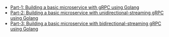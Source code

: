 - [Part-1: Building a basic microservice with gRPC using Golang](https://toransahu.github.io/blogs/grpc-eg-go/1/)
- [Part-2: Building a basic microservice with unidirectional-streaming gRPC using Golang](https://toransahu.github.io/blogs/grpc-eg-go/2/)
- [Part-3: Building a basic microservice with bidirectional-streaming gRPC using Golang](https://toransahu.github.io/blogs/grpc-eg-go/3/)
